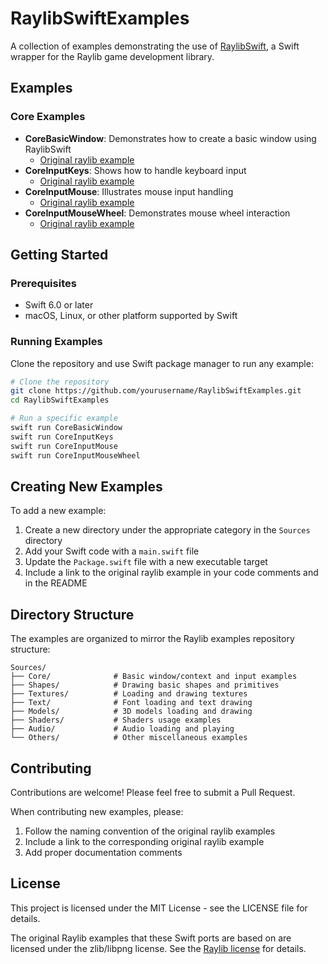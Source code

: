 # RaylibSwiftExamples

A collection of examples demonstrating the use of [RaylibSwift](https://github.com/theundergroundsorcerer/RaylibSwift), a Swift wrapper for the Raylib game development library.

## Examples

### Core Examples

- **CoreBasicWindow**: Demonstrates how to create a basic window using RaylibSwift
  - [Original raylib example](https://github.com/raysan5/raylib/blob/master/examples/core/core_basic_window.c)
- **CoreInputKeys**: Shows how to handle keyboard input
  - [Original raylib example](https://github.com/raysan5/raylib/blob/master/examples/core/core_input_keys.c)
- **CoreInputMouse**: Illustrates mouse input handling
  - [Original raylib example](https://github.com/raysan5/raylib/blob/master/examples/core/core_input_mouse.c)
- **CoreInputMouseWheel**: Demonstrates mouse wheel interaction
  - [Original raylib example](https://github.com/raysan5/raylib/blob/master/examples/core/core_input_mouse_wheel.c)

## Getting Started

### Prerequisites
- Swift 6.0 or later
- macOS, Linux, or other platform supported by Swift

### Running Examples
Clone the repository and use Swift package manager to run any example:

```bash
# Clone the repository
git clone https://github.com/yourusername/RaylibSwiftExamples.git
cd RaylibSwiftExamples

# Run a specific example
swift run CoreBasicWindow
swift run CoreInputKeys
swift run CoreInputMouse
swift run CoreInputMouseWheel
```

## Creating New Examples

To add a new example:

1. Create a new directory under the appropriate category in the `Sources` directory
2. Add your Swift code with a `main.swift` file
3. Update the `Package.swift` file with a new executable target
4. Include a link to the original raylib example in your code comments and in the README

## Directory Structure

The examples are organized to mirror the Raylib examples repository structure:

```
Sources/
├── Core/              # Basic window/context and input examples
├── Shapes/            # Drawing basic shapes and primitives
├── Textures/          # Loading and drawing textures
├── Text/              # Font loading and text drawing
├── Models/            # 3D models loading and drawing
├── Shaders/           # Shaders usage examples
├── Audio/             # Audio loading and playing
└── Others/            # Other miscellaneous examples
```

## Contributing

Contributions are welcome! Please feel free to submit a Pull Request.

When contributing new examples, please:
1. Follow the naming convention of the original raylib examples
2. Include a link to the corresponding original raylib example
3. Add proper documentation comments

## License

This project is licensed under the MIT License - see the LICENSE file for details.

The original Raylib examples that these Swift ports are based on are licensed under the zlib/libpng license. See the [Raylib license](https://github.com/raysan5/raylib/blob/master/LICENSE) for details.